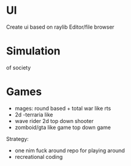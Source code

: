 # UI
Create ui based on raylib
Editor/file browser

# Simulation
of society

# Games
- mages: round based + total war like rts
- 2d -terraria like
- wave rider 2d top down shooter
- zomboid/gta like game top down game

Strategy:
- one nim fuck around repo for playing around
- recreational coding